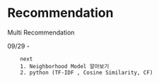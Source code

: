 # Recommendation
Multi Recommendation 

09/29 - 

        next
        1. Neighborhood Model 알아보기
        2. python (TF-IDF , Cosine Similarity, CF)

 

